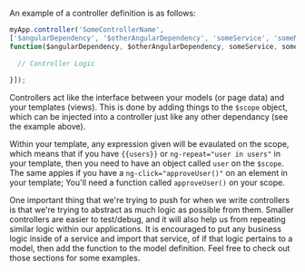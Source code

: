 An example of a controller definition is as follows:
```javascript
myApp.controller('SomeControllerName',
['$angularDependency', '$otherAngularDependency', 'someService', 'someModel',
function($angularDependency, $otherAngularDependency, someService, someModel) {
  
  // Controller Logic
  
}]);
```
Controllers act like the interface between your models (or page data) and your templates (views). This is done by adding things to the <code>$scope</code> object, which can be injected into a controller just like any other dependancy (see the example above).

Within your template, any expression given will be evaulated on the scope, which means that if you have <code>{{users}}</code> or <code>ng-repeat="user in users"</code> in your template, then you need to have an object called <code>user</code> on the <code>$scope</code>. The same appies if you have a <code>ng-click="approveUser()"</code> on an element in your template; You'll need a function called <code>approveUser()</code> on your scope.

One important thing that we're trying to push for when we write controllers is that we're trying to abstract as much logic as possible from them. Smaller controllers are easier to test/debug, and it will also help us from repeating similar logic within our applications. It is encouraged to put any business logic inside of a service and import that service, of if that logic pertains to a model, then add the function to the model definition. Feel free to check out those sections for some examples.
